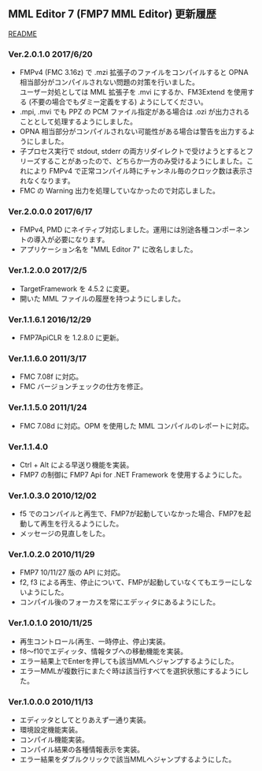 ## MML Editor 7 (FMP7 MML Editor) 更新履歴

[README](README.md)

### Ver.2.0.1.0 2017/6/20
* FMPv4 (FMC 3.16z) で .mzi 拡張子のファイルをコンパイルすると OPNA 相当部分がコンパイルされない問題の対策を行いました。  
ユーザー対処としては MML 拡張子を .mvi にするか、FM3Extend を使用する (不要の場合でもダミー定義をする) ようにしてください。
 * .mpi, .mvi でも PPZ の PCM ファイル指定がある場合は .ozi が出力されることとして処理するようにしました。
 * OPNA 相当部分がコンパイルされない可能性がある場合は警告を出力するようにしました。
* 子プロセス実行で stdout, stderr の両方リダイレクトで受けようとするとフリーズすることがあったので、どちらか一方のみ受けるようにしました。これにより FMPv4 で正常コンパイル時にチャンネル毎のクロック数は表示されなくなります。
* FMC の Warning 出力を処理していなかったので対応しました。

### Ver.2.0.0.0 2017/6/17
* FMPv4, PMD にネイティブ対応しました。運用には別途各種コンポーネントの導入が必要になります。
* アプリケーション名を "MML Editor 7" に改名しました。

### Ver.1.2.0.0 2017/2/5
* TargetFramework を 4.5.2 に変更。
* 開いた MML ファイルの履歴を持つようにしました。

### Ver.1.1.6.1 2016/12/29
* FMP7ApiCLR を 1.2.8.0 に更新。

### Ver.1.1.6.0 2011/3/17
* FMC 7.08f に対応。
* FMC バージョンチェックの仕方を修正。

### Ver.1.1.5.0 2011/1/24
* FMC 7.08d に対応。OPM を使用した MML コンパイルのレポートに対応。

### Ver.1.1.4.0
* Ctrl + Alt による早送り機能を実装。
* FMP7 の制御に FMP7 Api for .NET Framework を使用するようにした。

### Ver.1.0.3.0 2010/12/02
* f5 でのコンパイルと再生で、FMP7が起動していなかった場合、FMP7を起動して再生を行えるようにした。
* メッセージの見直しをした。

### Ver.1.0.2.0 2010/11/29
* FMP7 10/11/27 版の API に対応。
* f2, f3 による再生、停止について、FMPが起動していなくてもエラーにしないようにした。
* コンパイル後のフォーカスを常にエデッィタにあるようにした。

### Ver.1.0.1.0 2010/11/25
* 再生コントロール(再生、一時停止、停止)実装。
* f8～f10でエディッタ、情報タブへの移動機能を実装。
* エラー結果上でEnterを押しても該当MMLへジャンプするようにした。
* エラーMMLが複数行にまたぐ時は該当行すべてを選択状態にするようにした。

### Ver.1.0.0.0 2010/11/13
* エディッタとしてとりあえず一通り実装。
* 環境設定機能実装。
* コンパイル機能実装。
* コンパイル結果の各種情報表示を実装。
* エラー結果をダブルクリックで該当MMLへジャンプするようにした。
